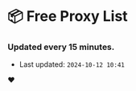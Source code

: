 # :package: Free Proxy List
### Updated every 15 minutes.

- Last updated: `2024-10-12 10:41`

:heart:

